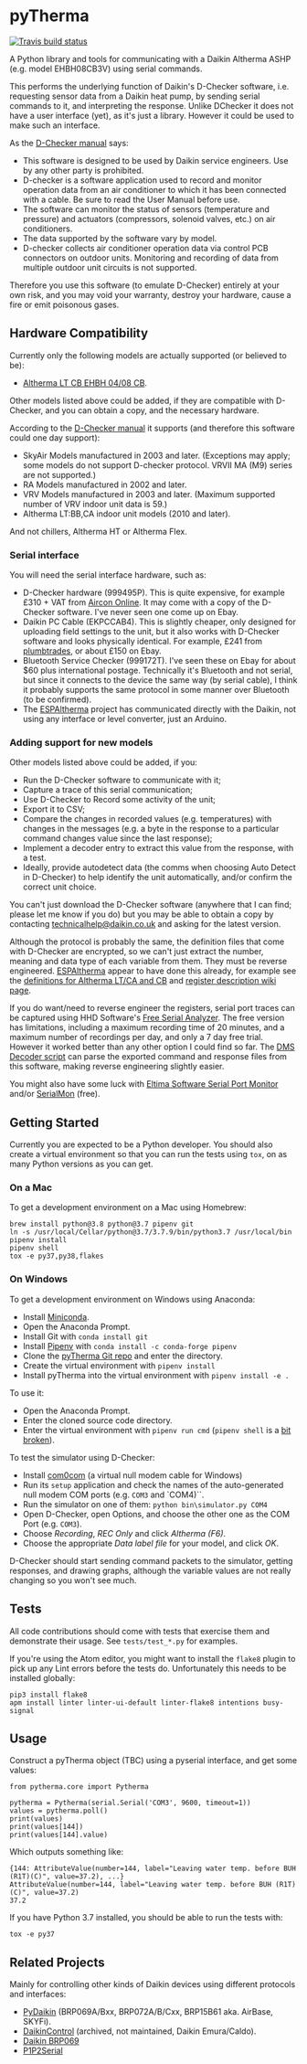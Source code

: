 # pyTherma

[![Travis build status](https://travis-ci.org/qris/pytherma.svg?branch=master&status=created)](https://travis-ci.org/github/qris/pytherma)

A Python library and tools for communicating with a Daikin Altherma ASHP (e.g. model EHBH08CB3V)
using serial commands.

This performs the underlying function of Daikin's D-Checker software, i.e. requesting sensor data
from a Daikin heat pump, by sending serial commands to it, and interpreting the response. Unlike
DChecker it does not have a user interface (yet), as it's just a library. However it could be used
to make such an interface.

As the [D-Checker manual](https://daikinspare.com.ua/download/dchecker/User%20Manual%20D-Checker%20v3400%20EN.pdf)
says:

* This software is designed to be used by Daikin service engineers. Use
  by any other party is prohibited.
* D-checker is a software application used to record and monitor operation data
  from an air conditioner to which it has been connected with a cable. Be sure to
  read the User Manual before use.
* The software can monitor the status of sensors (temperature and pressure) and
  actuators (compressors, solenoid valves, etc.) on air conditioners.
* The data supported by the software vary by model.
* D-checker collects air conditioner operation data via control PCB connectors on
  outdoor units. Monitoring and recording of data from multiple outdoor unit
  circuits is not supported.

Therefore you use this software (to emulate D-Checker) entirely at your own risk, and you may void your warranty,
destroy your hardware, cause a fire or emit poisonous gases.

## Hardware Compatibility

Currently only the following models are actually supported (or believed to be):

* [Altherma LT CB EHBH 04/08 CB](https://www.daikin.co.uk/en_gb/products/EHBH-CB.html).

Other models listed above could be added, if they are compatible with D-Checker, and you
can obtain a copy, and the necessary hardware.

According to the [D-Checker manual](https://daikinspare.com.ua/download/dchecker/User%20Manual%20D-Checker%20v3400%20EN.pdf)
it supports (and therefore this software could one day support):

* SkyAir Models manufactured in 2003 and later. (Exceptions may apply; some models do not support
  D-checker protocol. VRVII MA (M9) series are not supported.)
* RA Models manufactured in 2002 and later.
* VRV Models manufactured in 2003 and later. (Maximum supported number of VRV indoor unit data is 59.)
* Altherma LT:BB,CA indoor unit models (2010 and later).

And not chillers, Altherma HT or Altherma Flex.

### Serial interface

You will need the serial interface hardware, such as:

* D-Checker hardware (999495P). This is quite expensive, for example £310 + VAT from
  [Aircon Online](https://aircon-online.co.uk/product/d-checker-for-ducted-units/). It may come with
  a copy of the D-Checker software. I've never seen one come up on Ebay.
* Daikin PC Cable (EKPCCAB4). This is slightly cheaper, only designed for uploading field settings to
  the unit, but it also works with D-Checker software and looks physically identical.
  For example, £241 from [plumbtrades](https://www.plumbtrades.co.uk/product/daikin-pc-cable-ekpccab3/),
  or about £150 on Ebay.
* Bluetooth Service Checker (999172T). I've seen these on Ebay for about $60 plus international
  postage. Technically it's Bluetooth and not serial, but since it connects to the device the same
  way (by serial cable), I think it probably supports the same protocol in some manner over
  Bluetooth (to be confirmed).
* The [ESPAltherma](https://github.com/raomin/ESPAltherma) project has communicated directly with the
  Daikin, not using any interface or level converter, just an Arduino.

### Adding support for new models

Other models listed above could be added, if you:

* Run the D-Checker software to communicate with it;
* Capture a trace of this serial communication;
* Use D-Checker to Record some activity of the unit;
* Export it to CSV;
* Compare the changes in recorded values (e.g. temperatures) with changes in the messages (e.g.
  a byte in the response to a particular command changes value since the last response);
* Implement a decoder entry to extract this value from the response, with a test.
* Ideally, provide autodetect data (the comms when choosing Auto Detect in D-Checker) to help
  identify the unit automatically, and/or confirm the correct unit choice.

You can't just download the D-Checker software (anywhere that I can find; please let me know if you
do) but you may be able to obtain a copy by contacting technicalhelp@daikin.co.uk and asking for the
latest version.

Although the protocol is probably the same, the definition files that come with
D-Checker are encrypted, so we can't just extract the number, meaning and data
type of each variable from them. They must be reverse engineered.
[ESPAltherma](https://github.com/raomin/ESPAltherma) appear to have done this already, for example
see the [definitions for Altherma LT/CA and CB](https://github.com/raomin/ESPAltherma/blob/main/include/def/ALTHERMA(LT_CA_CB_04-08KW).h)
and [register description wiki page](https://github.com/raomin/ESPAltherma/wiki/Information-about-Values).

If you do want/need to reverse engineer the registers,
serial port traces can be captured using HHD Software's [Free Serial
Analyzer](https://freeserialanalyzer.com/). The free version has limitations,
including a maximum recording time of 20 minutes, and a maximum number of
recordings per day, and only a 7 day free trial. However it worked better than
any other option I could find so far.  The [DMS Decoder
script](bin/dms_txt_parser.py) can parse the exported command and response
files from this software, making reverse engineering slightly easier.

You might also have some luck with [Eltima Software Serial Port Monitor](https://www.eltima.com/products/serial-port-monitor/)
and/or [SerialMon](https://www.serialmon.com/) (free).

## Getting Started

Currently you are expected to be a Python developer. You should also create a
virtual environment so that you can run the tests using `tox`, on as many
Python versions as you can get.

### On a Mac

To get a development environment on a Mac using Homebrew:

	brew install python@3.8 python@3.7 pipenv git
	ln -s /usr/local/Cellar/python@3.7/3.7.9/bin/python3.7 /usr/local/bin
	pipenv install
	pipenv shell
	tox -e py37,py38,flakes

### On Windows

To get a development environment on Windows using Anaconda:

* Install [Miniconda](https://docs.conda.io/projects/conda/en/latest/user-guide/install/windows.html).
* Open the Anaconda Prompt.
* Install Git with `conda install git`
* Install [Pipenv](https://anaconda.org/conda-forge/pipenv) with `conda install -c conda-forge pipenv`
* Clone the [pyTherma Git repo](https://github.com/qris/pytherma) and enter the directory.
* Create the virtual environment with `pipenv install`
* Install pyTherma into the virtual environment with `pipenv install -e .`

To use it:

* Open the Anaconda Prompt.
* Enter the cloned source code directory.
* Enter the virtual environment with `pipenv run cmd` (`pipenv shell` is a
  [bit broken](https://github.com/pypa/pipenv/issues/876)).

To test the simulator using D-Checker:

* Install [com0com](http://com0com.sourceforge.net/) (a virtual null modem cable for Windows)
* Run its `setup` application and check the names of the auto-generated null modem COM ports
  (e.g. `COM3` and `COM4)``.
* Run the simulator on one of them: `python bin\simulator.py COM4`
* Open D-Checker, open Options, and choose the other one as the COM Port (e.g. `COM3`).
* Choose *Recording*, *REC Only* and click *Altherma (F6)*.
* Choose the appropriate *Data label file* for your model, and click *OK*.

D-Checker should start sending command packets to the simulator, getting responses, and drawing
graphs, although the variable values are not really changing so you won't see much.



## Tests

All code contributions should come with tests that exercise them and demonstrate their usage. See
`tests/test_*.py` for examples.

If you're using the Atom editor, you might want to install the `flake8` plugin to pick up any
Lint errors before the tests do. Unfortunately this needs to be installed globally:

	pip3 install flake8
	apm install linter linter-ui-default linter-flake8 intentions busy-signal

## Usage

Construct a pyTherma object (TBC) using a pyserial interface, and get some values:

	from pytherma.core import Pytherma

	pytherma = Pytherma(serial.Serial('COM3', 9600, timeout=1))
	values = pytherma.poll()
	print(values)
	print(values[144])
	print(values[144].value)

Which outputs something like:

	{144: AttributeValue(number=144, label="Leaving water temp. before BUH (R1T)(C)", value=37.2), ...}
	AttributeValue(number=144, label="Leaving water temp. before BUH (R1T)(C)", value=37.2)
	37.2

If you have Python 3.7 installed, you should be able to run the tests with:

	tox -e py37

## Related Projects

Mainly for controlling other kinds of Daikin devices using different protocols and interfaces:

* [PyDaikin](https://bitbucket.org/mustang51/pydaikin/src/master/) (BRP069A/Bxx, BRP072A/B/Cxx,
  BRP15B61 aka. AirBase, SKYFi).
* [DaikinControl](https://github.com/ael-code/daikin-control) (archived, not maintained,
  Daikin Emura/Caldo).
* [Daikin BRP069](https://bitbucket.org/mustang51/pydaikin/src/master/pydaikin/daikin_brp069.py)
* [P1P2Serial](https://github.com/Arnold-n/P1P2Serial/tree/master/doc)
